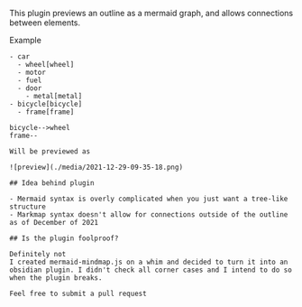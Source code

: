 This plugin previews an outline as a mermaid graph, and allows connections between elements.

Example

```mermaidmindmap
- car
  - wheel[wheel]
  - motor
  - fuel
  - door
    - metal[metal]
- bicycle[bicycle]
  - frame[frame]

bicycle-->wheel
frame--

Will be previewed as

![preview](./media/2021-12-29-09-35-18.png)

## Idea behind plugin

- Mermaid syntax is overly complicated when you just want a tree-like structure
- Markmap syntax doesn't allow for connections outside of the outline as of December of 2021

## Is the plugin foolproof?

Definitely not
I created mermaid-mindmap.js on a whim and decided to turn it into an obsidian plugin. I didn't check all corner cases and I intend to do so when the plugin breaks.

Feel free to submit a pull request
